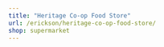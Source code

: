 ```yaml
---
title: "Heritage Co-op Food Store"
url: /erickson/heritage-co-op-food-store/
shop: supermarket
---
```

